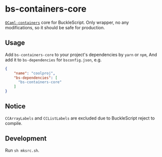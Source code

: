 # bs-containers-core

[`OCaml-containers`](https://github.com/c-cube/ocaml-containers) core for BuckleScript. Only wrapper, no any modifications, so it should be safe for production.

## Usage

Add `bs-containers-core` to your project's dependencies by `yarn` or `npm`, And add it to `bs-dependencies` for `bsconfig.json`, e.g.

```json
{
    "name": "coolproj",
    "bs-dependencies": [
      "bs-containers-core"
    ]
}
```

## Notice

`CCArrayLabels` and `CCListLabels` are excluded due to BuckleScript reject to compile.

## Development

Run `sh mksrc.sh`.
